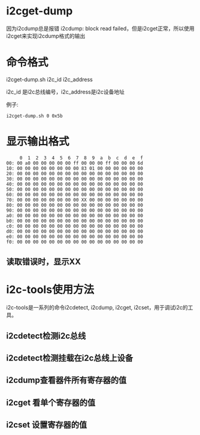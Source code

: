 # i2cget-dump
因为i2cdump总是报错 i2cdump: block read failed，但是i2cget正常，所以使用i2cget来实现i2cdump格式的输出
# 命令格式
i2cget-dump.sh i2c_id i2c_address

i2c_id 是i2c总线编号，i2c_address是i2c设备地址

例子:
```shell
i2cget-dump.sh 0 0x5b
```
# 显示输出格式
```shell
     0  1  2  3  4  5  6  7  8  9  a  b  c  d  e  f
00: 00 a0 00 00 00 00 00 ff 00 00 00 ff 00 00 00 6d
10: 00 00 00 00 00 00 00 00 83 01 00 00 00 00 00 00
20: 00 00 00 00 00 00 00 00 00 00 00 00 00 00 00 00
30: 00 00 00 00 00 00 00 00 00 00 00 00 00 00 00 00
40: 00 00 00 00 00 00 00 00 00 00 00 00 00 00 00 00
50: 00 00 00 00 00 00 00 00 00 00 00 00 00 00 00 00
60: 00 00 00 00 00 00 00 00 00 00 00 00 00 00 00 00
70: 00 00 00 00 00 00 00 00 XX 00 00 00 00 00 00 00
80: 00 00 00 00 00 00 00 00 00 00 00 00 00 00 00 00
90: 00 00 00 00 00 00 00 00 00 00 00 00 00 00 00 00
a0: 00 00 00 00 00 00 00 00 00 00 00 00 00 00 00 00
b0: 00 00 00 00 00 00 00 00 00 00 00 00 00 00 00 00
c0: 00 00 00 00 00 00 00 00 00 00 00 00 00 00 00 00
d0: 00 00 00 00 00 00 00 00 00 00 00 00 00 00 00 00
e0: 00 00 00 00 00 00 00 00 00 00 00 00 00 00 00 00
f0: 00 00 00 00 00 00 00 00 00 00 00 00 00 00 00 00
```
## 读取错误时，显示XX

# i2c-tools使用方法
i2c-tools是一系列的命令i2cdetect, i2cdump, i2cget, i2cset，用于调试i2c的工具。
## i2cdetect检测i2c总线

## i2cdetect检测挂载在i2c总线上设备

## i2cdump查看器件所有寄存器的值

## i2cget 看单个寄存器的值

## i2cset 设置寄存器的值

